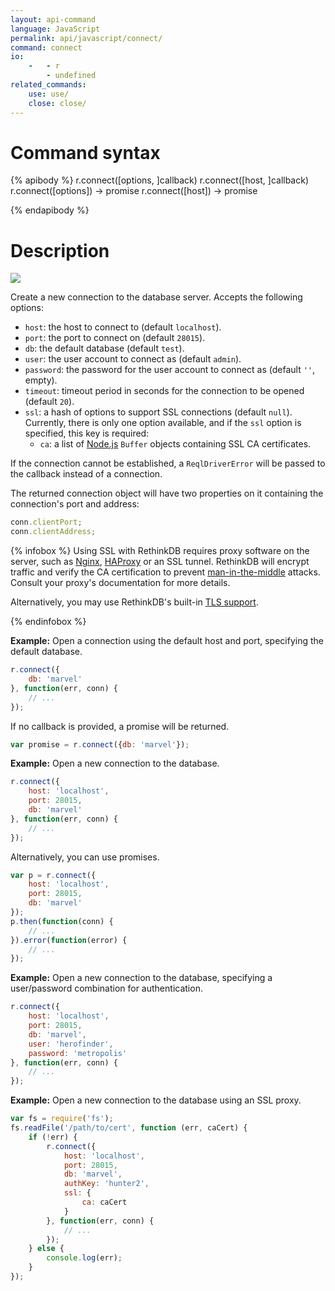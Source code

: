 ```yaml
---
layout: api-command
language: JavaScript
permalink: api/javascript/connect/
command: connect
io:
    -   - r
        - undefined
related_commands:
    use: use/
    close: close/
---
```


# Command syntax #

{% apibody %}
r.connect([options, ]callback)
r.connect([host, ]callback)
r.connect([options]) &rarr; promise
r.connect([host]) &rarr; promise

{% endapibody %}

# Description #

<img src="/assets/images/docs/api_illustrations/connect_javascript.png" class="api_command_illustration" />

Create a new connection to the database server. Accepts the following
options:

- `host`: the host to connect to (default `localhost`).
- `port`: the port to connect on (default `28015`).
- `db`: the default database (default `test`).
- `user`: the user account to connect as (default `admin`).
- `password`: the password for the user account to connect as (default `''`, empty).
- `timeout`: timeout period in seconds for the connection to be opened (default `20`).
- `ssl`: a hash of options to support SSL connections (default `null`). Currently, there is only one option available, and if the `ssl` option is specified, this key is required:
    - `ca`: a list of [Node.js](http://nodejs.org) `Buffer` objects containing SSL CA certificates.

If the connection cannot be established, a `ReqlDriverError` will be passed to the callback instead of a connection.

<!-- break -->

The returned connection object will have two properties on it containing the connection's port and address:

```javascript
conn.clientPort;
conn.clientAddress;
```

{% infobox %}
Using SSL with RethinkDB requires proxy software on the server, such as [Nginx][], [HAProxy][] or an SSL tunnel. RethinkDB will encrypt traffic and verify the CA certification to prevent [man-in-the-middle][mitm] attacks. Consult your proxy's documentation for more details.

[Nginx]: http://nginx.org/
[HAProxy]: http://www.haproxy.org/
[mitm]: http://en.wikipedia.org/wiki/Man-in-the-middle_attack

Alternatively, you may use RethinkDB's built-in [TLS support][tls].

[tls]: /docs/security/
{% endinfobox %}

__Example:__ Open a connection using the default host and port, specifying the default database.

```javascript
r.connect({
    db: 'marvel'
}, function(err, conn) {
    // ...
});
```

If no callback is provided, a promise will be returned.

```javascript
var promise = r.connect({db: 'marvel'});
```

__Example:__ Open a new connection to the database.

```javascript
r.connect({
    host: 'localhost',
    port: 28015,
    db: 'marvel'
}, function(err, conn) {
    // ...
});
```

Alternatively, you can use promises.

```javascript
var p = r.connect({
    host: 'localhost',
    port: 28015,
    db: 'marvel'
});
p.then(function(conn) {
    // ...
}).error(function(error) {
    // ...
});
```

__Example:__ Open a new connection to the database, specifying a user/password combination for authentication.

```javascript
r.connect({
    host: 'localhost',
    port: 28015,
    db: 'marvel',
    user: 'herofinder',
    password: 'metropolis'
}, function(err, conn) {
    // ...
});
```

__Example:__ Open a new connection to the database using an SSL proxy.

```javascript
var fs = require('fs');
fs.readFile('/path/to/cert', function (err, caCert) {
    if (!err) {
        r.connect({
            host: 'localhost',
            port: 28015,
            db: 'marvel',
            authKey: 'hunter2',
            ssl: {
                ca: caCert
            }
        }, function(err, conn) {
            // ...
        });
    } else {
        console.log(err);
    }
});
```
